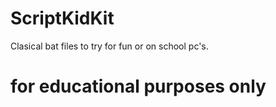 # ScriptKidKit
Clasical bat files to try for fun or on school pc's.

# for educational purposes only
